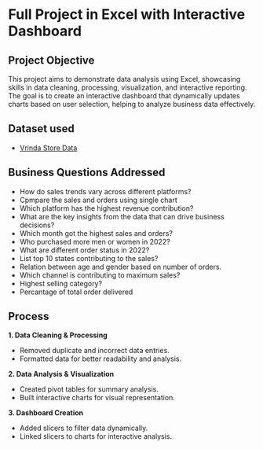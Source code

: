 # Full Project in Excel with Interactive Dashboard
## Project Objective
This project aims to demonstrate data analysis using Excel, showcasing skills in data cleaning, processing, visualization, and interactive reporting. The goal is to create an interactive dashboard that dynamically updates charts based on user selection, helping to analyze business data effectively.

## Dataset used
- <a href="https://github.com/alina-khan-1/Data-Analyst-Excel/blob/main/project%201.xlsx">Vrinda Store Data</a>
## Business Questions Addressed
- How do sales trends vary across different platforms?
- Cpmpare the sales and orders using single chart
- Which platform has the highest revenue contribution?
- What are the key insights from the data that can drive business decisions?
- Which month got the highest sales and orders?
- Who purchased more men or women in 2022?
- What are different order status in 2022?
- List top 10 states contributing to the sales?
- Relation between age and gender based on number of orders.
- Which channel is contributing to maximum sales?
- Highest selling category?
- Percantage of total order delivered 

## Process
**1. Data Cleaning & Processing**
- Removed duplicate and incorrect data entries.
- Formatted data for better readability and analysis.

**2. Data Analysis & Visualization**
- Created pivot tables for summary analysis.
- Built interactive charts for visual representation.

**3. Dashboard Creation**
- Added slicers to filter data dynamically.
- Linked slicers to charts for interactive analysis.

